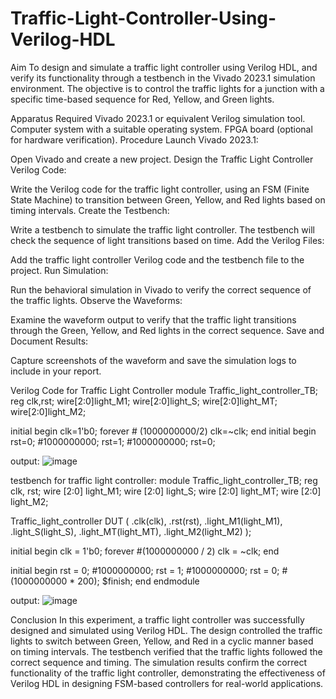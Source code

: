 # Traffic-Light-Controller-Using-Verilog-HDL
Aim
To design and simulate a traffic light controller using Verilog HDL, and verify its functionality through a testbench in the Vivado 2023.1 simulation environment. The objective is to control the traffic lights for a junction with a specific time-based sequence for Red, Yellow, and Green lights.

Apparatus Required
Vivado 2023.1 or equivalent Verilog simulation tool.
Computer system with a suitable operating system.
FPGA board (optional for hardware verification).
Procedure
Launch Vivado 2023.1:

Open Vivado and create a new project.
Design the Traffic Light Controller Verilog Code:

Write the Verilog code for the traffic light controller, using an FSM (Finite State Machine) to transition between Green, Yellow, and Red lights based on timing intervals.
Create the Testbench:

Write a testbench to simulate the traffic light controller. The testbench will check the sequence of light transitions based on time.
Add the Verilog Files:

Add the traffic light controller Verilog code and the testbench file to the project.
Run Simulation:

Run the behavioral simulation in Vivado to verify the correct sequence of the traffic lights.
Observe the Waveforms:

Examine the waveform output to verify that the traffic light transitions through the Green, Yellow, and Red lights in the correct sequence.
Save and Document Results:

Capture screenshots of the waveform and save the simulation logs to include in your report.

Verilog Code for Traffic Light Controller
module Traffic_light_controller_TB; reg clk,rst; wire[2:0]light_M1; wire[2:0]light_S; wire[2:0]light_MT; wire[2:0]light_M2;

initial begin clk=1'b0; forever # (1000000000/2) clk=~clk; end initial begin rst=0; #1000000000; rst=1; #1000000000; rst=0;

output:
![image](https://github.com/user-attachments/assets/6f283682-51e1-4d65-9f58-780f1fe4cd4e)

testbench for traffic light controller:
module Traffic_light_controller_TB; reg clk, rst; wire [2:0] light_M1;
wire [2:0] light_S;
wire [2:0] light_MT; wire [2:0] light_M2;

Traffic_light_controller DUT ( .clk(clk), .rst(rst), .light_M1(light_M1), .light_S(light_S), .light_MT(light_MT), .light_M2(light_M2) );

initial begin clk = 1'b0; forever #(1000000000 / 2) clk = ~clk;
end

initial begin rst = 0;
#1000000000;
rst = 1;
#1000000000;
rst = 0;
#(1000000000 * 200); $finish;
end endmodule

output:
![image](https://github.com/user-attachments/assets/d28576c0-e5d3-4cc6-b5f6-061503d62b77)





        
    
            



  


Conclusion
In this experiment, a traffic light controller was successfully designed and simulated using Verilog HDL. The design controlled the traffic lights to switch between Green, Yellow, and Red in a cyclic manner based on timing intervals. The testbench verified that the traffic lights followed the correct sequence and timing. The simulation results confirm the correct functionality of the traffic light controller, demonstrating the effectiveness of Verilog HDL in designing FSM-based controllers for real-world applications.
